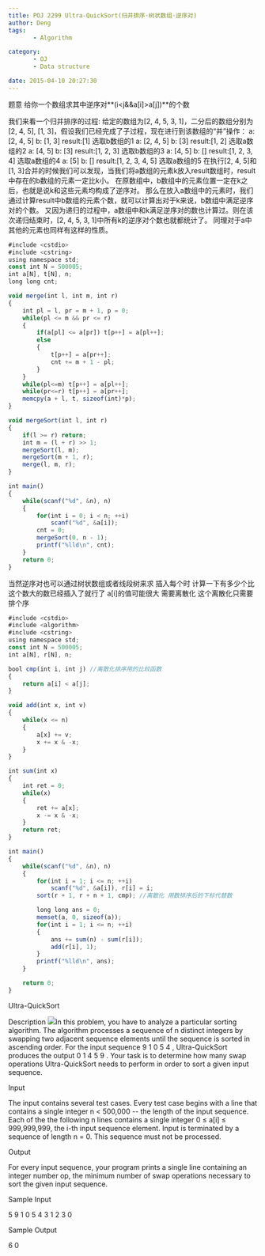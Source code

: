 ```yaml
---
title: POJ 2299 Ultra-QuickSort(归并排序·树状数组·逆序对)
author: Deng
tags: 
       - Algorithm

category: 
       - OJ
       - Data structure

date: 2015-04-10 20:27:30
---
```

题意 给你一个数组求其中逆序对**(i<j&&a[i]>a[j])**的个数

我们来看一个归并排序的过程:
给定的数组为[2, 4, 5, 3, 1]，二分后的数组分别为[2, 4, 5], [1, 3]，假设我们已经完成了子过程，现在进行到该数组的“并”操作：
a: [2, 4, 5]  b: [1, 3]  result:[1]  选取b数组的1 a: [2, 4, 5]  b: [3]  result:[1, 2]  选取a数组的2 a: [4, 5]  b: [3]  result:[1, 2, 3]  选取b数组的3 a: [4, 5]  b: []  result:[1, 2, 3, 4]  选取a数组的4 a: [5]  b: []  result:[1, 2, 3, 4, 5]  选取a数组的5 在执行[2, 4, 5]和[1, 3]合并的时候我们可以发现，当我们将a数组的元素k放入result数组时，result中存在的b数组的元素一定比k小。
在原数组中，b数组中的元素位置一定在k之后，也就是说k和这些元素均构成了逆序对。
那么在放入a数组中的元素时，我们通过计算result中b数组的元素个数，就可以计算出对于k来说，b数组中满足逆序对的个数。
又因为递归的过程中，a数组中和k满足逆序对的数也计算过。则在该次递归结束时，[2, 4, 5, 3, 1]中所有k的逆序对个数也就都统计了。
同理对于a中其他的元素也同样有这样的性质。

```js 
#include <cstdio>
#include <cstring>
using namespace std;
const int N = 500005;
int a[N], t[N], n;
long long cnt;

void merge(int l, int m, int r)
{
    int pl = l, pr = m + 1, p = 0;
    while(pl <= m && pr <= r)
    {
        if(a[pl] <= a[pr]) t[p++] = a[pl++];
        else
        {
            t[p++] = a[pr++];
            cnt += m + 1 - pl;
        }
    }
    while(pl<=m) t[p++] = a[pl++];
    while(pr<=r) t[p++] = a[pr++];
    memcpy(a + l, t, sizeof(int)*p);
}

void mergeSort(int l, int r)
{
    if(l >= r) return;
    int	m = (l + r) >> 1;
    mergeSort(l, m);
    mergeSort(m + 1, r);
    merge(l, m, r);
}

int main()
{
    while(scanf("%d", &n), n)
    {
        for(int i = 0; i < n; ++i)
            scanf("%d", &a[i]);
        cnt = 0;
        mergeSort(0, n - 1);
        printf("%lld\n", cnt);
    }
    return 0;
}
```

当然逆序对也可以通过树状数组或者线段树来求 插入每个时 计算一下有多少个比这个数大的数已经插入了就行了 a[i]的值可能很大 需要离散化 这个离散化只需要排个序

```js 
#include <cstdio>
#include <algorithm>
#include <cstring>
using namespace std;
const int N = 500005;
int a[N], r[N], n;

bool cmp(int i, int j) //离散化排序用的比较函数
{
    return a[i] < a[j];
}

void add(int x, int v)
{
    while(x <= n)
    {
        a[x] += v;
        x += x & -x;
    }
}

int sum(int x)
{
    int ret = 0;
    while(x)
    {
        ret += a[x];
        x -= x & -x;
    }
    return ret;
}

int main()
{
    while(scanf("%d", &n), n)
    {
        for(int i = 1; i <= n; ++i)
            scanf("%d", &a[i]), r[i] = i;
        sort(r + 1, r + n + 1, cmp); //离散化 用数排序后的下标代替数

        long long ans = 0;
        memset(a, 0, sizeof(a));
        for(int i = 1; i <= n; ++i)
        {
            ans += sum(n) - sum(r[i]);
            add(r[i], 1);
        }
        printf("%lld\n", ans);
    }

    return 0;
}
```

Ultra-QuickSort

Description
![](../images/es-2299_1.jpg.png)In this problem, you have to analyze a particular sorting algorithm. The algorithm processes a sequence of n distinct integers by swapping two adjacent sequence elements until the sequence is sorted in ascending order. For the input sequence
9 1 0 5 4 ,
Ultra-QuickSort produces the output
0 1 4 5 9 .
Your task is to determine how many swap operations Ultra-QuickSort needs to perform in order to sort a given input sequence.

Input

The input contains several test cases. Every test case begins with a line that contains a single integer n < 500,000 -- the length of the input sequence. Each of the the following n lines contains a single integer 0 ≤ a[i] ≤ 999,999,999, the i-th input sequence element. Input is terminated by a sequence of length n = 0. This sequence must not be processed.

Output

For every input sequence, your program prints a single line containing an integer number op, the minimum number of swap operations necessary to sort the given input sequence.

Sample Input

5 9 1 0 5 4 3 1 2 3 0

Sample Output

6 0